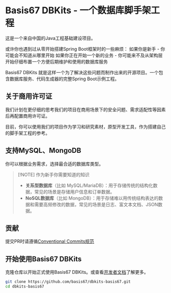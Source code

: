 # Basis67 DBKits - 一个数据库脚手架工程

这是一个来自中国的Java工程基础建设项目。

或许你也遇到过从零开始搭建Spring Boot框架时的一些麻烦：
如果你是新手 - 你可能会不知道从哪里开始
如果你正在开始一个新的业务 - 你可能来不及从架构层开始仔细布置一个方便后期维护和使用的数据库服务

Basis67 DBKits 就是这样一个为了解决这些问题而制作出来的开源项目。一个包含数据库服务、代码生成器的完整Spring Boot示例工程。

## 关于商用许可证
我们计划在更仔细的思考我们的项目在商用场景下的安全问题、需求适配性等因素后再配置商用许可证。

目前，你可以使用我们的项目作为学习和研究素材，原型开发工具，作为搭建自己的脚手架工程的参考。

## 支持MySQL、MongoDB
你可以根据业务需求，选择最合适的数据库类型。

> [!NOTE] 作为新手你需要知道的知识
> - **关系型数据库**（比如 MySQL/MariaDB）：用于存储传统的结构化数据，常见的场景是存储用户信息和订单数据。
> - **NoSQL数据库**（比如 MongoDB）：用于存储难以用传统结构表达的数据和需要高频修改的数据，常见的场景是日志、富文本文档、JSON数据。

## 贡献
提交PR时请遵循[Conventional Commits规范](https://www.conventionalcommits.org/)

## 开始使用Basis67 DBKits
克隆仓库以开始正式使用Basis67 DBKits。或查看[开发者文档](DEVELOP.md)了解更多。

```bash
git clone https://github.com/basis67/dbkits-basis67.git
cd dbkits-basis67
```
